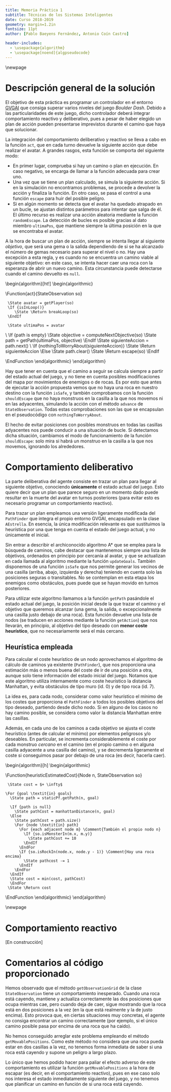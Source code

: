 ```yaml
---
title: Memoria Práctica 1
subtitle: Técnicas de los Sistemas Inteligentes
date: Curso 2018-2019
geometry: margin=1.2in
fontsize: 11pt
author: [Pablo Baeyens Fernández, Antonio Coín Castro]

header-includes:
  - \usepackage{algorithm}
  - \usepackage[noend]{algpseudocode}
---
```


\newpage

# Descripción general de la solución

El objetivo de esta práctica es programar un controlador en el entorno [GVGAI](http://gvgai.net/) que consiga superar varios niveles del juego _Boulder Dash_. Debido a las particularidades de este juego, dicho controlador deberá integrar comportamiento reactivo y deliberativo, pues a pesar de haber elegido un plan de acción pueden presentarse imprevistos durante el camino que haya que solucionar.

La integración del comportamiento deliberativo y reactivo se lleva a cabo en la función `act`, que en cada turno devuelve la siguiente acción que debe realizar el avatar. A grandes rasgos, esta función se comporta del siguiente modo:

- En primer lugar, comprueba si hay un camino o plan en ejecución. En caso negativo, se encarga de llamar a la función adecuada para crear uno.
- Una vez que se tiene un plan calculado, se simula la siguiente acción. Si en la simulación no encontramos problemas, se procede a devolver la acción y finaliza la función. En otro caso, se pasa el control a una función `escape` para huir del posible peligro.
- Si en algún momento se detecta que el avatar ha quedado atrapado en un bucle, se ajustan distintos parámetros para intentar que salga de él. El último recurso es realizar una acción aleatoria mediante la función `randomEscape`. La detección de bucles es posible gracias al dato miembro `ultimaPos`, que mantiene siempre la última posición en la que se encontraba el avatar.

A la hora de buscar un plan de acción, siempre se intenta llegar al siguiente _objetivo_, que será una gema o la salida dependiendo de si se ha alcanzado el número de gemas necesario para superar el nivel o no. Hay una excepción a esta regla, y es cuando no se encuentra un camino viable al siguiente objetivo: en este caso, se intenta hacer caer una roca con la esperanza de abrir un nuevo camino. Esta circunstancia puede detectarse cuando el camino devuelto es `null`.

\begin{algorithm}[ht!]
\begin{algorithmic}

\Function{act}{StateObservation so}

     \State avatar = getPlayer(so)
     \If {isInLoop()}
        \State \Return breakLoop(so)
     \EndIf

     \State ultimaPos = avatar
\\
     \If {path is empty}
     \State objective = computeNextObjective(so)
     \State path = getPath(ultimaPos, objective)
     \EndIf
     \State siguienteAccion = path.next()
\\
     \If {nothingToWorryAbout(siguienteAccion)}
            \State \Return siguienteAccion
     \Else
        \State path.clear()
        \State \Return escape(so)
     \EndIf

\EndFunction
\end{algorithmic}
\end{algorithm}

Hay que tener en cuenta que el camino a seguir se calcula siempre a partir del estado actual del juego, y no tiene en cuenta posibles modificaciones del mapa por movimientos de enemigos o de rocas. Es por esto que antes de ejecutar la acción propuesta vemos que no haya una roca en nuestro destino con la función `isSafe`, y también comprobamos con la función `shouldEscape` que no haya monstruos en la casilla a la que nos movemos ni en las adyacentes, simulando la acción con el método `advance` de `StateObservation`. Todas estas comprobaciones son las que se encapsulan en el pseudocódigo con `nothingToWorryAbout`.

El hecho de evitar posiciones con posibles monstruos en todas las casillas adyacentes nos puede conducir a una situación de bucle. Si detectamos dicha situación, cambiamos el modo de funcionamiento de la función `shouldEscape`: solo mira si habrá un monstruo en la casilla a la que nos movemos, ignorando los alrededores.

# Comportamiento deliberativo

La parte deliberativa del agente consiste en trazar un plan para llegar al siguiente objetivo, conociendo __únicamente__ el estado actual del juego. Esto quiere decir que un plan que parece seguro en un momento dado puede resultar en la muerte del avatar en turnos posteriores (para evitar esto es necesario programar un comportamiento reactivo).

Para trazar un plan empleamos una versión ligeramente modificada del `PathFinder` que integra el propio entorno GVGAI, encapsulado en la clase `AEstrella`. En esencia, la única modificación relevante es que sustituimos la heurística por una que tenga en cuenta el estado del juego actual, y no únicamente el inicial.

Sin entrar a describir el archiconocido algoritmo A* que se emplea para la búsqueda de caminos, cabe destacar que mantenemos siempre una lista de objetivos, ordenados en principio por cercanía al avatar, y que se actualizan en cada llamada al algoritmo mediante la función `updateGoals`. También disponemos de una función `isSafe` que nos permite generar los vecinos de una casilla (arriba, abajo, izquierda y derecha) teniendo en cuenta solo las posiciones seguras o transitables. No se contemplan en esta etapa los enemigos como obstáculos, pues puede que se hayan movido en turnos posteriores.

Para utilizar este algoritmo llamamos a la función `getPath` pasándole el estado actual del juego, la posición inicial desde la que trazar el camino y el objetivo que queremos alcanzar (una gema, la salida, o excepcionalmente una casilla justo debajo de una roca). Esta función devuelve una lista de nodos (se traducen en acciones mediante la función `getAction`) que nos llevarán, en principio, al objetivo del tipo deseado con __menor coste heurístico__, que no necesariamente será el más cercano.

## Heurística empleada

Para calcular el coste heurístico de un nodo aprovechamos el algoritmo de cálculo de caminos ya existente (`PathFinder`), que nos proporciona una estimación más o menos buena del coste de ir de una posición a otra, aunque solo tiene información del estado inicial del juego. Notamos que este algoritmo utiliza internamente como coste heurístico la distancia Manhattan, y evita obstáculos de tipo muro (id. 0) y de tipo roca (id. 7).

La idea es, para cada nodo, considerar como valor heurístico el mínimo de los costes que proporciona el `PathFinder` a todos los posibles objetivos del tipo deseado, partiendo desde dicho nodo. Si en alguno de los casos no hay camino posible, se considera como valor la distancia Manhattan entre las casillas.

Además, en cada uno de los caminos a cada objetivo se ajusta el coste heurístico (antes de calcular el mínimo) por elementos peligrosos y/o deseables. En particular, se incrementa considerablemente el coste por cada monstruo _cercano_ en el camino (en el propio camino o en alguna casilla adyacente a una casilla del camino), y se decrementa ligeramente el coste si conseguimos pasar por debajo de una roca (es decir, hacerla caer).

\begin{algorithm}[h]
\begin{algorithmic}

\Function{heuristicEstimatedCost}{Node n, StateObservation so}

     \State cost = $+ \infty$

    \For {goal \textit{in} goals}
      \State path = staticPf.getPath(n, goal)

      \If {path is null}
        \State pathCost = manhattanDistance(n, goal)
      \Else
        \State pathCost = path.size()
        \For {node \textit{in} path}
          \For {each adjacent node m} \Comment{También el propio nodo n}
            \If {so.isMonsterIn(m.x, m.y)}
              \State pathCost += 10
            \EndIf
          \EndFor
          \If {so.isRockIn(node.x, node.y - 1)} \Comment{Hay una roca encima}
            \State pathcost -= 1
          \EndIf
        \EndFor
      \EndIf
      \State cost = min(cost, pathCost)
      \EndFor
     \State \Return cost

\EndFunction
\end{algorithmic}
\end{algorithm}

\newpage

# Comportamiento reactivo

[En construcción]

# Comentarios al código proporcionado

Hemos observado que el método `getObservationGrid` de la clase `StateObservation` tiene un comportamiento inesperado. Cuando una roca está cayendo, mantiene y actualiza correctamente las dos posiciones que ocupa mientras cae, pero cuando deja de caer, sigue mostrando que la roca está en dos posiciones a la vez (en la que está realmente y la de justo encima). Esto provoca que, en ciertas situaciones muy concretas, el agente no consiga encontrar un camino correctamente (por ejemplo, si el único camino posible pasa por encima de una roca que ha caído).

No hemos conseguido arreglar este problema empleando el método `getMovablePositions`. Como este método no considera que una roca pueda estar en dos casillas a la vez, no tenemos forma inmediata de saber si una roca está cayendo y supone un peligro a largo plazo.

Lo único que hemos podido hacer para paliar el efecto adverso de este comportamiento es utilizar la función `getMovablePositions` a la hora de escapar (es decir, en el comportamiento reactivo), pues en ese caso solo nos interesa el estado inmediatamente siguiente del juego, y no tenemos que planificar un camino en función de si una roca está cayendo.
